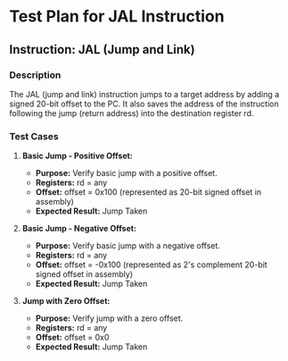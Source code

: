 # Test Plan for JAL Instruction

## Instruction: JAL (Jump and Link)

### Description
The JAL (jump and link) instruction jumps to a target address by adding a signed 20-bit offset to the PC. It also saves the address of the instruction following the jump (return address) into the destination register rd.

### Test Cases

1.  **Basic Jump - Positive Offset:**
    -   **Purpose:** Verify basic jump with a positive offset.
    -   **Registers:** rd = any
    -   **Offset:** offset = 0x100 (represented as 20-bit signed offset in assembly)
    -   **Expected Result:** Jump Taken

2.  **Basic Jump - Negative Offset:**
    -   **Purpose:** Verify basic jump with a negative offset.
    -   **Registers:** rd = any
    -   **Offset:** offset = -0x100 (represented as 2's complement 20-bit signed offset in assembly)
    -   **Expected Result:** Jump Taken

3.  **Jump with Zero Offset:**
    -   **Purpose:** Verify jump with a zero offset.
    -   **Registers:** rd = any
    -   **Offset:** offset = 0x0
    -   **Expected Result:** Jump Taken
